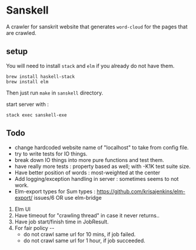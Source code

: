 # Sanskell
A crawler for sanskrit website that generates `word-cloud` for the pages that are crawled.

## setup
You will need to install `stack` and `elm` if you already do not have them.

```
brew install haskell-stack
brew install elm
```

Then just run `make` in `sanskell` directory.

start server with :

`stack exec sanskell-exe`

## Todo
* change hardcoded website name of "localhost" to take from config file.
* try to write tests for IO things.
* break down IO things into more pure functions and test them.
* have really more tests : property based as well; with -K1K test suite size.
* Have better position of words : most-weighted at the center
* Add logging/exception handling in server : sometimes seems to not work.
* Elm-export types for Sum types : https://github.com/krisajenkins/elm-export/
issues/6 OR use elm-bridge
1. Elm UI
2. Have timeout for "crawling thread" in case it never returns..
3. Have job start/finish time in JobResult.
4. For fair policy --
   * do not crawl same url for 10 mins, if job failed.
   * do not crawl same url for 1 hour, if job succeeded.

